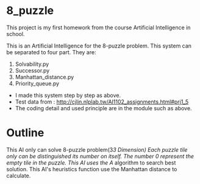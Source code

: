 # 8_puzzle
This project is my first homework from the course Artificial Intelligence in school.

This is an Artificial Intelligence for the 8-puzzle problem.
This system can be separated to four part.
They are:
1. Solvability.py
2. Successor.py
3. Manhattan_distance.py
4. Priority_queue.py
- I made this system step by step as above.
- Test data from : http://cjlin.nlplab.tw/AI1102_assignments.html#prj1_5
- The coding detail and used principle are in the module such as above.

# Outline
This AI only can solve 8-puzzle problem(3*3 Dimension)
Each puzzle tile only can be distinguished its number on itself.
The number 0 represent the empty tile in the puzzle.
This AI uses the A* algorithm to search best solution.
This AI's heuristics function use the Manhattan distance to calculate.
